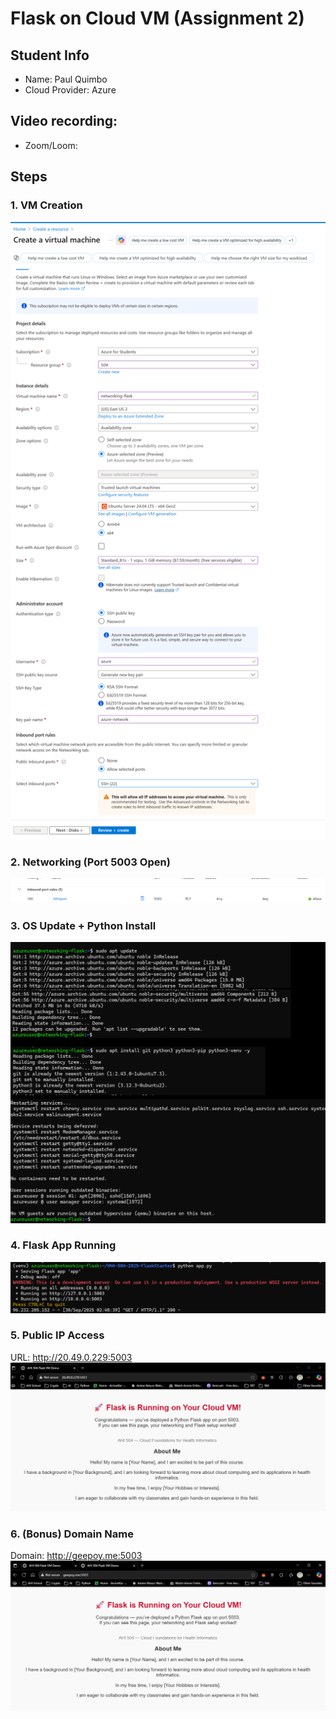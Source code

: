 # Flask on Cloud VM (Assignment 2)

## Student Info
- Name:  Paul Quimbo
- Cloud Provider: Azure

## Video recording: 
- Zoom/Loom: 

## Steps
### 1. VM Creation
![screenshot](images/vmcreation.png)



### 2. Networking (Port 5003 Open)
![screenshot](images/networkopen.png)

### 3. OS Update + Python Install
![commands + screenshot](images/OSandPython.png)

### 4. Flask App Running
![screenshot of terminal + browser](images/flaskrunning.png)

### 5. Public IP Access
URL: http://20.49.0.229:5003  
![screenshot](images/publicip.png)

### 6. (Bonus) Domain Name
Domain: http://geepoy.me:5003  
![screenshot](images/domain.png)

